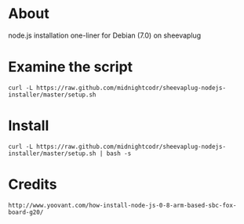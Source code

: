 # About
node.js installation one-liner for Debian (7.0) on sheevaplug

# Examine the script
	curl -L https://raw.github.com/midnightcodr/sheevaplug-nodejs-installer/master/setup.sh

# Install
	curl -L https://raw.github.com/midnightcodr/sheevaplug-nodejs-installer/master/setup.sh | bash -s

# Credits
	http://www.yoovant.com/how-install-node-js-0-8-arm-based-sbc-fox-board-g20/
